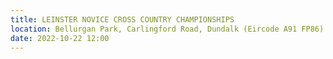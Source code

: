 ```yaml
---
title: LEINSTER NOVICE CROSS COUNTRY CHAMPIONSHIPS
location: Bellurgan Park, Carlingford Road, Dundalk (Eircode A91 FP86).
date: 2022-10-22 12:00
---
```

